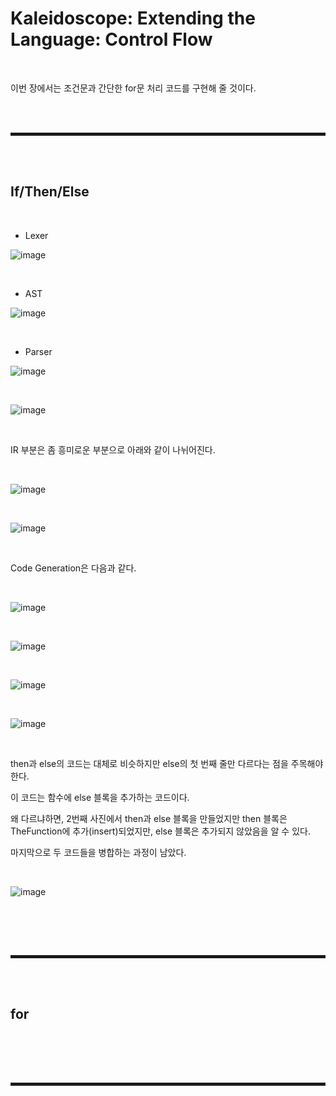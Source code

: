 # Kaleidoscope: Extending the Language: Control Flow

<br>

이번 장에서는 조건문과 간단한 for문 처리 코드를 구현해 줄 것이다.

<br><br>
<hr style="border: 2px solid;">
<br><br>

## If/Then/Else

<br>

+ Lexer

![image](https://user-images.githubusercontent.com/52172169/199024995-0f53444f-3165-4453-9e1a-94d1c74ad024.png)

<br>

+ AST

![image](https://user-images.githubusercontent.com/52172169/199025273-b255c3db-abe6-4f47-82dd-0c6315895ba0.png)

<br>

+ Parser

![image](https://user-images.githubusercontent.com/52172169/199033052-316cd160-7c40-46a5-a1fd-c66c4b33cf0a.png)

<br>

![image](https://user-images.githubusercontent.com/52172169/199033098-9a26650a-03ad-4389-9afd-26431388121c.png)

<br>

IR 부분은 좀 흥미로운 부분으로 아래와 같이 나뉘어진다.

<br>

![image](https://user-images.githubusercontent.com/52172169/199033288-abcda7d5-a7ef-4b6d-9e12-464cd27e3376.png)

<br>

![image](https://user-images.githubusercontent.com/52172169/199033350-dab7bf1d-3030-490e-944a-824365c263a6.png)

<br>

Code Generation은 다음과 같다.

<br>

![image](https://user-images.githubusercontent.com/52172169/199034012-d80bc76d-27bd-4534-9d57-b5e946ff4a63.png)

<br>

![image](https://user-images.githubusercontent.com/52172169/199175463-2befae3e-193d-4fe8-8eb3-d81fd7fcc93a.png)

<br>

![image](https://user-images.githubusercontent.com/52172169/199175530-173f4304-0647-43b7-abb5-85fcd93b94a1.png)

<br>

![image](https://user-images.githubusercontent.com/52172169/199175375-733270c6-a196-4f1a-ac5d-be21ba2c59fe.png)

<br>

then과 else의 코드는 대체로 비슷하지만 else의 첫 번째 줄만 다르다는 점을 주목해야 한다.

이 코드는 함수에 else 블록을 추가하는 코드이다.

왜 다르냐하면, 2번째 사진에서 then과 else 블록을 만들었지만 then 블록은 TheFunction에 추가(insert)되었지만, else 블록은 추가되지 않았음을 알 수 있다.

마지막으로 두 코드들을 병합하는 과정이 남았다.

<br>

![image](https://user-images.githubusercontent.com/52172169/199176228-69a9c04f-e0a1-4be0-83ac-6803dd7c568b.png)

<br>



<br><br>
<hr style="border: 2px solid;">
<br><br>

## for

<br>



<br><br>
<hr style="border: 2px solid;">
<br><br>

